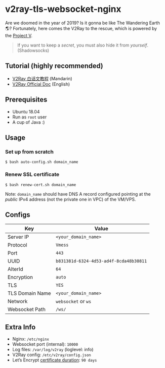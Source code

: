 # v2ray-tls-websocket-nginx
Are we doomed in the year of 2019? Is it gonna be like The Wandering Earth🌎? Fortunately, here comes the V2Ray to the rescue, which is powered by the [Project V](https://v2ray.com/).

> If you want to keep a *secret*, you must also hide it from *yourself*. (Shadowsocks)

## Tutorial (highly recommended)

* [V2Ray 白话文教程](https://toutyrater.github.io/) (Mandarin)
* [V2Ray Official Doc](https://v2ray.com/en/index.html) (English)

## Prerequisites

* Ubuntu 18.04
* Run as `root` user
* A cup of Java :)

## Usage

### Set up from scratch

```
$ bash auto-config.sh domain_name
```

### Renew SSL certificate

```
$ bash renew-cert.sh domain_name
```

Note: `domain_name` should have DNS A record configured pointing at the _public_ IPv4 address (not the private one in VPC) of the VM/VPS.

## Configs

| Key | Value |
|---|---|
| Server IP | `<your_domain_name>`  |
| Protocol | `Vmess` |
| Port | `443` |
| UUID | `b831381d-6324-4d53-ad4f-8cda48b30811` |
| AlterId | `64` |
| Encryption | `auto` |
| TLS | `YES` |
| TLS Domain Name | `<your_domain_name>` |
| Network | `websocket` or `ws` |
| Websocket Path | `/ws/` |

## Extra Info

* Nginx: `/etc/nginx`
* Websocket port (internal): `10000`
* Log files: `/var/log/v2ray` (loglevel: info)
* V2Ray config: `/etc/v2ray/config.json`
* Let’s Encrypt [certificate duration](https://letsencrypt.org/2015/11/09/why-90-days.html): `90 days`

